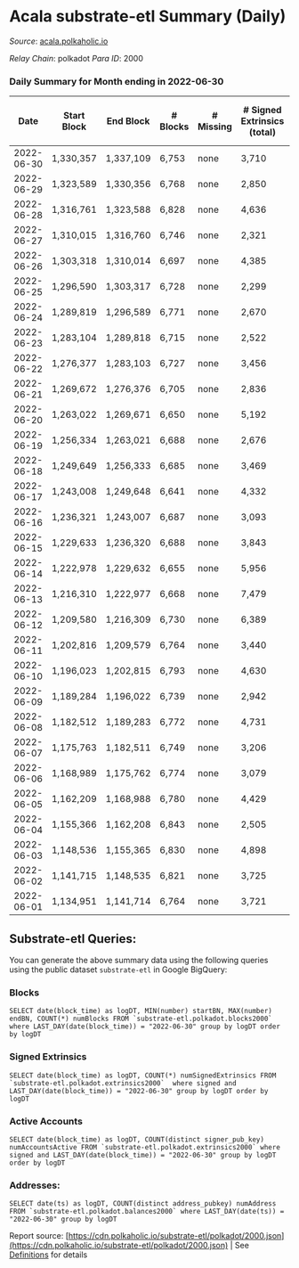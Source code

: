 # Acala substrate-etl Summary (Daily)

_Source_: [acala.polkaholic.io](https://acala.polkaholic.io)

*Relay Chain*: polkadot
*Para ID*: 2000



### Daily Summary for Month ending in 2022-06-30


| Date | Start Block | End Block | # Blocks | # Missing | # Signed Extrinsics (total) | # Active Accounts | # Addresses with Balances | # Events | # Transfers | # XCM Transfers In | # XCM Transfers Out |
| ---- | ----------- | --------- | -------- | --------- | --------------------------- | ----------------- | ------------------------- | -------- | ----------- | ------------------ | ------------------- |
| 2022-06-30 | 1,330,357 | 1,337,109 | 6,753 | none  | 3,710 | 824 | 160,828 | 90,048 | 11,879 ($3,922,947.06) | 218 ($275,239.46) | 78 ($234,887.71) |
| 2022-06-29 | 1,323,589 | 1,330,356 | 6,768 | none  | 2,850 | 713 | 160,672 | 78,234 | 9,948 ($2,147,092.98) | 143 ($305,468.65) | 79 ($360,322.15) |
| 2022-06-28 | 1,316,761 | 1,323,588 | 6,828 | none  | 4,636 | 684 | 160,588 | 86,848 | 11,593 ($1,568,689.70) | 117 ($125,684.15) | 70 ($160,930.76) |
| 2022-06-27 | 1,310,015 | 1,316,760 | 6,746 | none  | 2,321 | 652 | 160,521 | 71,748 | 9,026 ($1,615,972.82) | 121 ($169,238.22) | 56 ($163,334.02) |
| 2022-06-26 | 1,303,318 | 1,310,014 | 6,697 | none  | 4,385 | 603 | 160,454 | 83,722 | 11,128 ($1,797,104.39) | 124 ($236,785.08) | 101 ($215,473.74) |
| 2022-06-25 | 1,296,590 | 1,303,317 | 6,728 | none  | 2,299 | 648 | 160,399 | 71,320 | 9,066 ($1,733,978.99) | 117 ($230,633.53) | 80 ($269,051.52) |
| 2022-06-24 | 1,289,819 | 1,296,589 | 6,771 | none  | 2,670 | 693 | 160,346 | 75,742 | 9,751 ($2,155,168.04) | 129 ($131,016.58) | 80 ($264,300.22) |
| 2022-06-23 | 1,283,104 | 1,289,818 | 6,715 | none  | 2,522 | 660 | 160,238 | 73,017 | 9,244 ($2,550,648.74) | 133 ($289,459.30) | 69 ($385,288.14) |
| 2022-06-22 | 1,276,377 | 1,283,103 | 6,727 | none  | 3,456 | 602 | 160,184 | 78,112 | 10,171 ($1,590,533.61) | 127 ($100,481.04) | 57 ($117,276.82) |
| 2022-06-21 | 1,269,672 | 1,276,376 | 6,705 | none  | 2,836 | 718 | 160,123 | 75,966 | 9,792 ($1,783,714.29) | 158 ($190,452.15) | 61 ($159,014.99) |
| 2022-06-20 | 1,263,022 | 1,269,671 | 6,650 | none  | 5,192 | 746 | 160,044 | 89,911 | 12,139 ($5,322,894.16) | 155 ($255,584.71) | 93 ($277,491.18) |
| 2022-06-19 | 1,256,334 | 1,263,021 | 6,688 | none  | 2,676 | 699 | 159,955 | 74,600 | 9,636 ($21,948,555.79) | 144 ($414,504.60) | 64 ($173,234.59) |
| 2022-06-18 | 1,249,649 | 1,256,333 | 6,685 | none  | 3,469 | 796 | 159,885 | 81,962 | 10,781 ($4,190,256.88) | 235 ($397,238.85) | 109 ($434,931.18) |
| 2022-06-17 | 1,243,008 | 1,249,648 | 6,641 | none  | 4,332 | 675 | 159,816 | 85,170 | 11,464 ($3,087,829.83) | 169 ($283,320.43) | 82 ($249,251.14) |
| 2022-06-16 | 1,236,321 | 1,243,007 | 6,687 | none  | 3,093 | 717 | 159,743 | 78,762 | 10,315 ($3,015,185.89) | 173 ($455,623.80) | 95 ($198,499.35) |
| 2022-06-15 | 1,229,633 | 1,236,320 | 6,688 | none  | 3,843 | 831 | 159,669 | 85,192 | 11,461 ($6,692,305.64) | 197 ($363,232.72) | 112 ($315,293.80) |
| 2022-06-14 | 1,222,978 | 1,229,632 | 6,655 | none  | 5,956 | 899 | 159,598 | 97,583 | 13,505 ($4,206,610.14) | 217 ($246,669.65) | 109 ($363,812.11) |
| 2022-06-13 | 1,216,310 | 1,222,977 | 6,668 | none  | 7,479 | 1,434 | 159,503 | 121,962 | 17,450 ($9,428,102.65) | 520 ($596,127.16) | 146 ($507,012.36) |
| 2022-06-12 | 1,209,580 | 1,216,309 | 6,730 | none  | 6,389 | 1,056 | 159,383 | 105,212 | 14,763 ($5,336,543.72) | 288 ($343,537.04) | 104 ($251,321.89) |
| 2022-06-11 | 1,202,816 | 1,209,579 | 6,764 | none  | 3,440 | 829 | 159,315 | 83,145 | 11,035 ($2,264,330.15) | 215 ($210,824.49) | 71 ($170,089.36) |
| 2022-06-10 | 1,196,023 | 1,202,815 | 6,793 | none  | 4,630 | 775 | 159,245 | 89,191 | 12,030 ($2,714,593.97) | 208 ($240,589.04) | 53 ($442,725.48) |
| 2022-06-09 | 1,189,284 | 1,196,022 | 6,739 | none  | 2,942 | 839 | 159,184 | 78,241 | 10,106 ($3,334,901.57) | 201 ($868,360.27) | 66 ($689,575.98) |
| 2022-06-08 | 1,182,512 | 1,189,283 | 6,772 | none  | 4,731 | 811 | 159,100 | 90,057 | 12,080 ($3,354,689.20) | 217 ($308,729.28) | 83 ($683,365.84) |
| 2022-06-07 | 1,175,763 | 1,182,511 | 6,749 | none  | 3,206 | 818 | 159,016 | 80,558 | 10,638 ($3,243,831.94) | 216 ($814,951.93) | 102 ($551,213.96) |
| 2022-06-06 | 1,168,989 | 1,175,762 | 6,774 | none  | 3,079 | 1,012 | 158,945 | 78,401 | 10,193 ($4,037,120.76) | 205 ($439,000.09) | 75 ($242,463.96) |
| 2022-06-05 | 1,162,209 | 1,168,988 | 6,780 | none  | 4,429 | 677 | 158,866 | 86,618 | 11,706 ($2,305,053.16) | 169 ($320,455.18) | 73 ($485,294.75) |
| 2022-06-04 | 1,155,366 | 1,162,208 | 6,843 | none  | 2,505 | 649 | 158,807 | 74,954 | 9,617 ($1,888,154.01) | 182 ($553,173.40) | 65 ($384,410.09) |
| 2022-06-03 | 1,148,536 | 1,155,365 | 6,830 | none  | 4,898 | 818 | 158,723 | 92,500 | 12,545 ($3,766,747.68) | 198 ($227,996.31) | 73 ($315,908.08) |
| 2022-06-02 | 1,141,715 | 1,148,535 | 6,821 | none  | 3,725 | 1,058 | 158,626 | 88,017 | 11,823 ($2,622,121.25) | 382 ($440,233.30) | 123 ($502,873.06) |
| 2022-06-01 | 1,134,951 | 1,141,714 | 6,764 | none  | 3,721 | 949 | 158,326 | 84,922 | 11,248 ($3,401,747.16) | 228 ($622,113.67) | 130 ($521,203.35) |

## Substrate-etl Queries:
You can generate the above summary data using the following queries using the public dataset `substrate-etl` in Google BigQuery:


### Blocks
```
SELECT date(block_time) as logDT, MIN(number) startBN, MAX(number) endBN, COUNT(*) numBlocks FROM `substrate-etl.polkadot.blocks2000`  where LAST_DAY(date(block_time)) = "2022-06-30" group by logDT order by logDT
```


### Signed Extrinsics
```
SELECT date(block_time) as logDT, COUNT(*) numSignedExtrinsics FROM `substrate-etl.polkadot.extrinsics2000`  where signed and LAST_DAY(date(block_time)) = "2022-06-30" group by logDT order by logDT
```


### Active Accounts
```
SELECT date(block_time) as logDT, COUNT(distinct signer_pub_key) numAccountsActive FROM `substrate-etl.polkadot.extrinsics2000` where signed and LAST_DAY(date(block_time)) = "2022-06-30" group by logDT order by logDT
```


### Addresses:
```
SELECT date(ts) as logDT, COUNT(distinct address_pubkey) numAddress FROM `substrate-etl.polkadot.balances2000` where LAST_DAY(date(ts)) = "2022-06-30" group by logDT
```



Report source: [https://cdn.polkaholic.io/substrate-etl/polkadot/2000.json](https://cdn.polkaholic.io/substrate-etl/polkadot/2000.json) | See [Definitions](/DEFINITIONS.md) for details

